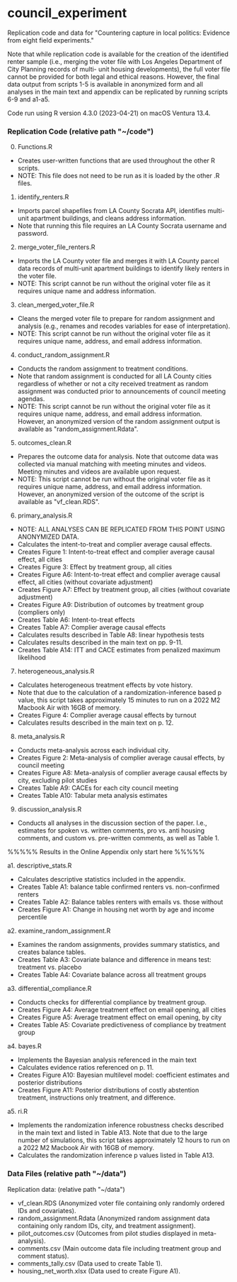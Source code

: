 # council_experiment

Replication code and data for "Countering capture in local politics: Evidence from eight field experiments."

Note that while replication code is available for the creation of the identified renter sample (i.e., merging the voter file with Los Angeles Department of City Planning records of multi- unit housing developments), the full voter file cannot be provided for both legal and ethical reasons. However, the final data output from scripts 1-5 is available in anonymized form and all analyses in the main text and appendix can be replicated by running scripts 6-9 and a1-a5.

Code run using R version 4.3.0 (2023-04-21) on macOS Ventura 13.4. 

### Replication Code (relative path "~/code")

0. Functions.R
- Creates user-written functions that are used throughout the other R scripts. 
- NOTE: This file does not need to be run as it is loaded by the other .R files. 

1. identify_renters.R
- Imports parcel shapefiles from LA County Socrata API, identifies multi-unit apartment buildings, and cleans address information. 
- Note that running this file requires an LA County Socrata username and password. 

2. merge_voter_file_renters.R
- Imports the LA County voter file and merges it with LA County parcel data records of multi-unit apartment buildings to identify likely renters in the voter file. 
- NOTE: This script cannot be run without the original voter file as it requires unique name and address information. 

3. clean_merged_voter_file.R
- Cleans the merged voter file to prepare for random assignment and analysis (e.g., renames and recodes variables for ease of interpretation).
- NOTE: This script cannot be run without the original voter file as it requires unique name, address, and email address information. 

4. conduct_random_assignment.R
- Conducts the random assignment to treatment conditions. 
- Note that random assignment is conducted for all LA County cities regardless of whether or not a city received treatment as random assignment was conducted prior to announcements of council meeting agendas. 
- NOTE: This script cannot be run without the original voter file as it requires unique name, address, and email address information. However, an anonymized version of the random assignment output is available as "random_assignment.Rdata".

5. outcomes_clean.R 
- Prepares the outcome data for analysis. Note that outcome data was collected via manual matching with meeting minutes and videos. Meeting minutes and videos are available upon request.
- NOTE: This script cannot be run without the original voter file as it requires unique name, address, and email address information. However, an anonymized version of the outcome of the script is available as "vf_clean.RDS".

6. primary_analysis.R
- NOTE: ALL ANALYSES CAN BE REPLICATED FROM THIS POINT USING ANONYMIZED DATA.
- Calculates the intent-to-treat and complier average causal effects.
- Creates Figure 1: Intent-to-treat effect and complier average causal effect, all cities
- Creates Figure 3: Effect by treatment group, all cities
- Creates Figure A6: Intent-to-treat effect and complier average causal effect, all cities (without covariate adjustment)
- Creates Figure A7: Effect by treatment group, all cities (without covariate adjustment)
- Creates Figure A9: Distribution of outcomes by treatment group (compliers only)
- Creates Table A6: Intent-to-treat effects
- Creates Table A7: Complier average causal effects
- Calculates results described in Table A8: linear hypothesis tests
- Calculates results described in the main text on pp. 9-11. 
- Creates Table A14: ITT and CACE estimates from penalized maximum likelihood 

7. heterogeneous_analysis.R
- Calculates heterogeneous treatment effects by vote history. 
- Note that due to the calculation of a randomization-inference based p value, this script takes approximately 15 minutes to run on a 2022 M2 Macbook Air with 16GB of memory.
- Creates Figure 4: Complier average causal effects by turnout
- Calculates results described in the main text on p. 12. 

8. meta_analysis.R
- Conducts meta-analysis across each individual city. 
- Creates Figure 2: Meta-analysis of complier average causal effects, by council meeting
- Creates Figure A8: Meta-analysis of complier average causal effects by city, excluding pilot studies
- Creates Table A9: CACEs for each city council meeting
- Creates Table A10: Tabular meta analysis estimates 

9. discussion_analysis.R
- Conducts all analyses in the discussion section of the paper. I.e., estimates for spoken vs. written comments, pro vs. anti housing comments, and custom vs. pre-written comments, as well as Table 1. 

%%%%% Results in the Online Appendix only start here %%%%%

a1. descriptive_stats.R
- Calculates descriptive statistics included in the appendix. 
- Creates Table A1: balance table confirmed renters vs. non-confirmed renters
- Creates Table A2: Balance tables renters with emails vs. those without
- Creates Figure A1: Change in housing net worth by age and income percentile

a2. examine_random_assignment.R
- Examines the random assignments, provides summary statistics, and creates balance tables. 
- Creates Table A3: Covariate balance and difference in means test: treatment vs. placebo
- Creates Table A4: Covariate balance across all treatment groups

a3. differential_compliance.R
- Conducts checks for differential compliance by treatment group. 
- Creates Figure A4: Average treatment effect on email opening, all cities
- Creates Figure A5: Average treatment effect on email opening, by city
- Creates Table A5: Covariate predictiveness of compliance by treatment group 

a4. bayes.R
- Implements the Bayesian analysis referenced in the main text
- Calculates evidence ratios referenced on p. 11. 
- Creates Figure A10: Bayesian multilevel model: coefficient estimates and posterior distributions 
- Creates Figure A11: Posterior distributions of costly abstention treatment, instructions only treatment, and difference. 

a5. ri.R
- Implements the randomization inference robustness checks described in the main text and listed in Table A13. Note that due to the large number of simulations, this script takes approximately 12 hours to run on a 2022 M2 Macbook Air with 16GB of memory.
- Calculates the randomization inference p values listed in Table A13. 

### Data Files (relative path "~/data")

Replication data:
(relative path "~/data")
- vf_clean.RDS (Anonymized voter file containing only randomly ordered IDs and covariates). 
- random_assignment.Rdata (Anonymized random assignment data containing only random IDs, city, and treatment assignment). 
- pilot_outcomes.csv (Outcomes from pilot studies displayed in meta-analysis). 
- comments.csv (Main outcome data file including treatment group and comment status).
- comments_tally.csv (Data used to create Table 1). 
- housing_net_worth.xlsx (Data used to create Figure A1). 
